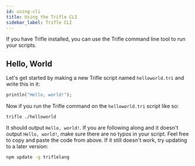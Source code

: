 ```yaml
---
id: using-cli
title: Using the Trifle CLI
sidebar_label: Trifle CLI
---
```


If you have Trifle installed, you can use the Trifle command line tool to run your scripts.

## Hello, World
Let's get started by making a new Trifle script named `helloworld.tri` and write this in it:
```php
println("Hello, world!");
```
Now if you run the Trifle command on the `helloworld.tri` script like so:
```
trifle ./helloworld
```
It should output `Hello, world!`.  If you are following along and it doesn't output `Hello, world!`, make sure there are no typos in your script.  Feel free to copy and paste the code from above.  If it still doesn't work, try updating to a later version:
```sh
npm update -g triflelang
```
